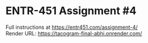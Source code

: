 # ENTR-451 Assignment #4

Full instructions at https://entr451.com/assignment-4/  
Render URL: https://tacogram-final-abhi.onrender.com/

